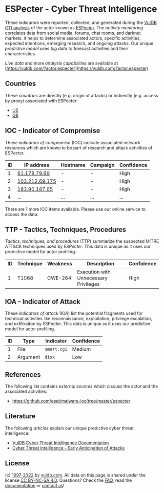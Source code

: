 # ESPecter - Cyber Threat Intelligence

These _indicators_ were reported, collected, and generated during the [VulDB CTI analysis](https://vuldb.com/?kb.cti) of the actor known as [ESPecter](https://vuldb.com/?actor.especter). The _activity monitoring_ correlates data from social media, forums, chat rooms, and darknet markets. It helps to determine associated actors, specific activities, expected intentions, emerging research, and ongoing attacks. Our unique _predictive model_ uses _big data_ to forecast activities and their characteristics.

_Live data_ and more _analysis capabilities_ are available at [https://vuldb.com/?actor.especter](https://vuldb.com/?actor.especter)

## Countries

These _countries_ are directly (e.g. origin of attacks) or indirectly (e.g. access by proxy) associated with ESPecter:

* [US](https://vuldb.com/?country.us)
* [GB](https://vuldb.com/?country.gb)

## IOC - Indicator of Compromise

These _indicators of compromise_ (IOC) indicate associated network resources which are known to be part of research and attack activities of ESPecter.

ID | IP address | Hostname | Campaign | Confidence
-- | ---------- | -------- | -------- | ----------
1 | [61.178.79.69](https://vuldb.com/?ip.61.178.79.69) | - | - | High
2 | [103.212.69.175](https://vuldb.com/?ip.103.212.69.175) | - | - | High
3 | [183.90.187.65](https://vuldb.com/?ip.183.90.187.65) | - | - | High
4 | ... | ... | ... | ...

There are 1 more IOC items available. Please use our online service to access the data.

## TTP - Tactics, Techniques, Procedures

_Tactics, techniques, and procedures_ (TTP) summarize the suspected MITRE ATT&CK techniques used by _ESPecter_. This data is unique as it uses our predictive model for actor profiling.

ID | Technique | Weakness | Description | Confidence
-- | --------- | -------- | ----------- | ----------
1 | T1068 | CWE-264 | Execution with Unnecessary Privileges | High

## IOA - Indicator of Attack

These _indicators of attack_ (IOA) list the potential fragments used for technical activities like reconnaissance, exploitation, privilege escalation, and exfiltration by ESPecter. This data is unique as it uses our predictive model for actor profiling.

ID | Type | Indicator | Confidence
-- | ---- | --------- | ----------
1 | File | `smart.cgi` | Medium
2 | Argument | `disk` | Low

## References

The following list contains _external sources_ which discuss the actor and the associated activities:

* https://github.com/eset/malware-ioc/tree/master/especter

## Literature

The following _articles_ explain our unique predictive cyber threat intelligence:

* [VulDB Cyber Threat Intelligence Documentation](https://vuldb.com/?kb.cti)
* [Cyber Threat Intelligence - Early Anticipation of Attacks](https://www.scip.ch/en/?labs.20201022)

## License

(c) [1997-2022](https://vuldb.com/?kb.changelog) by [vuldb.com](https://vuldb.com/?kb.about). All data on this page is shared under the license [CC BY-NC-SA 4.0](https://creativecommons.org/licenses/by-nc-sa/4.0/). Questions? Check the [FAQ](https://vuldb.com/?kb.faq), read the [documentation](https://vuldb.com/?kb) or [contact us](https://vuldb.com/?contact)!
